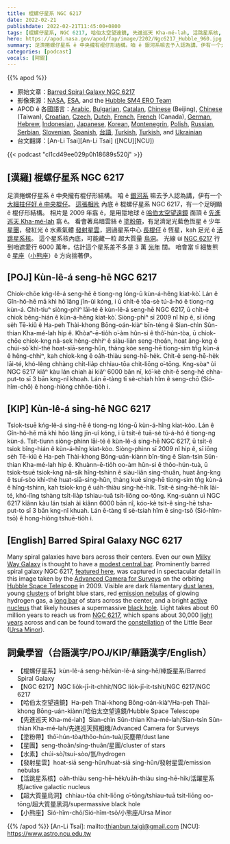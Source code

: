 ```yaml
---
title: 棍螺仔星系 NGC 6217
date: 2022-02-21
publishdate: 2022-02-21T11:45:00+0800
tags: [棍螺仔星系, NGC 6217, 哈伯太空望遠鏡, 先進巡天 Kha-mé-lah, 活跳星系核, 發射星雲, 星團, 塗粉帶, 小熊座]
hero: https://apod.nasa.gov/apod/fap/image/2202/Ngc6217_Hubble_960.jpg
summary: 足濟捲螺仔星系 ê 中央攏有棍仔形結構。咱 ê 銀河系嘛去予人認為講，伊有一个大細拄仔好 ê 中央棍仔。
categories: [podcast]
vocals: [阿錕]
---
```


{{% apod %}}

- 原始文章：[Barred Spiral Galaxy NGC 6217](https://apod.nasa.gov/apod/ap220221.html)
- 影像來源：[NASA](https://www.nasa.gov/), [ESA](https://esahubble.org/), and the [Hubble SM4 ERO Team](https://www.nasa.gov/mission_pages/hubble/multimedia/ero/index.html)
- APOD ê 各國語言：[Arabic](https://apod.me/), [Bulgarian](https://mediabricks.bg/apod-bulgaria), [Catalan](http://www.apod.cat/), [Chinese](http://www.bjp.org.cn/mryt/) (Beijing), [Chinese](http://sprite.phys.ncku.edu.tw/astrolab/mirrors/apod/apod.html) (Taiwan), [Croatian](http://www.apod.rs/Croatia.html), [Czech](http://www.astro.cz/apod/), [Dutch](http://www.apod.nl/), [French](http://www.cidehom.com/apod.php),
[French](https://dpelletier.profweb.ca/index.html) (Canada), [German](http://www.starobserver.org/), [Hebrew](http://www.astronomia2009.org.il/info/apod/apod.htm), [Indonesian](http://apod.infoastronomy.org/), [Japanese](http://home.u05.itscom.net/apodjpn/apodj/apodj0.htm), [Korean](http://wouldyoulike.org/apod/), [Montenegrin](http://www.apod.rs/Montenegro.html), [Polish](http://apod.pl/apod/), [Russian](http://www.astronet.ru/db/apod.html), [Serbian](http://www.apod.rs/), [Slovenian](http://apod.fmf.uni-lj.si/), [Spanish](http://observatorio.info/), [台語](https://apod.tw/), [Turkish](https://www.uzaydanhaberler.com/category/gorsel/apod/), [Turkish](https://rasyonalist.org/kategori/apod/), and [Ukrainian](http://astronomy.pp.ua/)
- 台文翻譯：[An-Li Tsai][An-Li Tsai] ([NCU][NCU])

{{< podcast "cl1cd49ee029p0h18689s520j" >}}

## [漢羅] 棍螺仔星系 NGC 6217
足濟捲螺仔星系 ê 中央攏有棍仔形結構。
咱 ê [銀河系][Milky Way Galaxy] 嘛去予人認為講，伊有一个 [大細拄仔好 ê 中央棍仔][modest central bar]。
[這張相片][featured here] 內底 ê 棍螺仔星系 NGC 6217，有一个足明顯 ê 棍仔形結構。
相片是 2009 年翕 ê，是用踅地球 ê [哈伯太空望遠鏡][Hubble Space Telescope] 面頂 ê [先進巡天 Kha-mé-lah][Advanced Camera for Surveys] 翕 ê。
看會著烏暗雲絲 ê [塗粉帶][dust lanes]，有足濟足光藍色恆星 ê 少年 [星團][clusters]，發紅光 ê 水素氣體 [發射星雲][emission nebulas]，迵過星系中心 [長棍仔][long bar] ê 恆星，kah 足光 ê [活跳星系核][active nucleus]。
這个星系核內底，可能藏一粒 超大質量 [烏洞][black hole]。
光線 ùi [NGC 6217][NGC 6217] 行到咱遮愛行 6000 萬年，估計這个星系差不多是 3 萬 [光年][light years] 闊。
咱會當 tī 細隻熊 ê [星座][constellation]（[小熊座][Ursa Minor]）ê 方向揣著伊。

## [POJ] Kùn-lê-á seng-hē NGC 6217
Chiok-chōe kńg-lê-á seng-hē ê tiong-ng lóng-ū kùn-á-hêng kiat-kò͘.
Lán ê Gîn-hô-hē mā khì hō͘ lâng jīn-ûi kóng, i ū chi̍t-ê tōa-sè tú-á-hó ê tiong-ng kùn-á.
Chit-tiuⁿ siòng-phìⁿ lāi-té ê kùn-lê-á seng-hē NGC 6217, ū chi̍t-ê chiok bêng-hián ê kùn-á-hêng kiat-kò͘.
Siòng-phìⁿ sī 2009 nî hip ê, sī iōng se̍h Tē-kiû ê Ha-peh Thài-khong Bōng-oán-kiàⁿ bīn-téng ê Sian-chìn Sûn-thian Kha-mé-lah hip ê.
Khòaⁿ-ē-tio̍h o͘-àm hûn-si ê thô͘-hún-tòa, ū chiok-chōe chiok-kng nâ-sek hêng-chhiⁿ ê siàu-liân seng-thoân, hoat âng-kng ê chúi-sò͘ khì-thé hoat-siā-seng-hûn, thàng kòe seng-hē tiong-sim tn̂g kùn-á ê hêng-chhiⁿ, kah chiok-kng ê oa̍h-thiàu seng-hē-he̍k.
Chit-ê seng-hē-he̍k lāi-té, khó-lêng chhàng chi̍t-lia̍p chhiau-tōa chit-liōng o͘-tōng.
Kng-sòaⁿ ùi NGC 6217 kiâⁿ kàu lán chiah ài kiâⁿ 6000 bān nî, kó͘-kè chit-ê seng-hē chha-put-to sī 3 bān kng-nî khoah.
Lán ē-tàng tī sè-chiah hîm ê seng-chō (Sió-hîm-chō) ê hong-hiòng chhōe-tio̍h i.

## [KIP] Kùn-lê-á sing-hē NGC 6217
Tsiok-tsuē kńg-lê-á sing-hē ê tiong-ng lóng-ū kùn-á-hîng kiat-kòo.
Lán ê Gîn-hô-hē mā khì hōo lâng jīn-uî kóng, i ū tsi̍t-ê tuā-sè tú-á-hó ê tiong-ng kùn-á.
Tsit-tiunn siòng-phìnn lāi-té ê kùn-lê-á sing-hē NGC 6217, ū tsi̍t-ê tsiok bîng-hián ê kùn-á-hîng kiat-kòo.
Siòng-phìnn sī 2009 nî hip ê, sī iōng se̍h Tē-kiû ê Ha-peh Thài-khong Bōng-uán-kiànn bīn-tíng ê Sian-tsìn Sûn-thian Kha-mé-lah hip ê.
Khuànn-ē-tio̍h oo-àm hûn-si ê thôo-hún-tuà, ū tsiok-tsuē tsiok-kng nâ-sik hîng-tshinn ê siàu-liân sing-thuân, huat âng-kng ê tsuí-sòo khì-thé huat-siā-sing-hûn, thàng kuè sing-hē tiong-sim tn̂g kùn-á ê hîng-tshinn, kah tsiok-kng ê ua̍h-thiàu sing-hē-hi̍k.
Tsit-ê sing-hē-hi̍k lāi-té, khó-lîng tshàng tsi̍t-lia̍p tshiau-tuā tsit-liōng oo-tōng.
Kng-suànn uì NGC 6217 kiânn kàu lán tsiah ài kiânn 6000 bān nî, kóo-kè tsit-ê sing-hē tsha-put-to sī 3 bān kng-nî khuah.
Lán ē-tàng tī sè-tsiah hîm ê sing-tsō (Sió-hîm-tsō) ê hong-hiòng tshuē-tio̍h i.

## [English] Barred Spiral Galaxy NGC 6217
Many spiral galaxies have bars across their centers.
Even our own [Milky Way Galaxy][Milky Way Galaxy] is thought to have a [modest central bar][modest central bar].
Prominently barred spiral galaxy NGC 6217, [featured here][featured here], was captured in spectacular detail in this image taken by the [Advanced Camera for Surveys][Advanced Camera for Surveys] on the orbiting [Hubble Space Telescope][Hubble Space Telescope] in 2009.
Visible are dark filamentary [dust lanes][dust lanes], young [clusters][clusters] of bright blue stars, red [emission nebulas][emission nebulas] of glowing hydrogen gas, a [long bar][long bar] of stars across the center, and a bright [active nucleus][active nucleus] that likely houses a supermassive [black hole][black hole].
Light takes about 60 million years to reach us from [NGC 6217][NGC 6217], which spans about 30,000 [light years][light years] across and can be found toward the [constellation][constellation] of the Little Bear ([Ursa Minor][Ursa Minor]).

## 詞彙學習（台語漢字/POJ/KIP/華語漢字/English）
- 【棍螺仔星系】kùn-lê-á seng-hē/kùn-lê-á sing-hē/棒旋星系/Barred Spiral Galaxy
- 【NGC 6217】NGC lio̍k-jī-it-chhit/NGC lio̍k-jī-it-tshit/NGC 6217/NGC 6217
- 【哈伯太空望遠鏡】Ha-peh Thài-khong Bōng-oán-kiàⁿ/Ha-peh Thài-khong Bōng-uán-kiànn/哈伯太空望遠鏡/Hubble Space Telescope
- 【先進巡天 Kha-mé-lah】Sian-chìn Sûn-thian Kha-mé-lah/Sian-tsìn Sûn-thian Kha-mé-lah/先進巡天照相機/Advanced Camera for Surveys
- 【塗粉帶】thô͘-hún-tòa/thôo-hún-tuà/灰塵帶/dust lane
- 【星團】seng-thoân/sing-thuân/星團/cluster of stars
- 【水素】chúi-sò͘/tsuí-sòo/氫/hydrogen
- 【發射星雲】hoat-siā seng-hûn/huat-siā sing-hûn/發射星雲/emission nebulas
- 【活跳星系核】oa̍h-thiàu seng-hē-he̍k/ua̍h-thiàu sing-hē-hi̍k/活躍星系核/active galactic nucleus
- 【超大質量烏洞】chhiau-tōa chit-liōng o͘-tōng/tshiau-tuā tsit-liōng oo-tōng/超大質量黑洞/supermassive black hole
- 【小熊座】Sió-hîm-chō/Sió-hîm-tsō/小熊座/Ursa Minor

{{% /apod %}}
[An-Li Tsai]: mailto:thianbun.taigi@gmail.com
[NCU]: https://www.astro.ncu.edu.tw

[copyright]: https://apod.nasa.gov/apod/fap/lib/about_apod.html#srapply

[Milky Way Galaxy]:https://solarsystem.nasa.gov/resources/285/the-milky-way-galaxy/
[modest central bar]:https://apod.nasa.gov/apod/ap050825.html
[featured here]:https://esahubble.org/images/heic0910s/
[Advanced Camera for Surveys]:https://www.nasa.gov/content/hubble-space-telescope-advanced-camera-for-surveys
[Hubble Space Telescope]:https://en.wikipedia.org/wiki/Hubble_Space_Telescope
[dust lanes]:https://apod.nasa.gov/apod/ap200222.html
[clusters]:https://apod.nasa.gov/apod/fap/open_clusters.html
[emission nebulas]:https://apod.nasa.gov/apod/fap/emission_nebulae.html
[long bar]:https://media.istockphoto.com/photos/jumping-cat-picture-id1170788665
[active nucleus]:https://en.wikipedia.org/wiki/Active_galactic_nucleus
[black hole]:http://antwrp.gsfc.nasa.gov/htmltest/rjn_bht.html
[NGC 6217]:https://ui.adsabs.harvard.edu/abs/2001A%26A...376..393P/abstract
[light years]:https://chandra.harvard.edu/photo/cosmic_distance.html
[constellation]:https://youtu.be/kzICrBBZHes
[Ursa Minor]:https://en.wikipedia.org/wiki/Ursa_Minor
